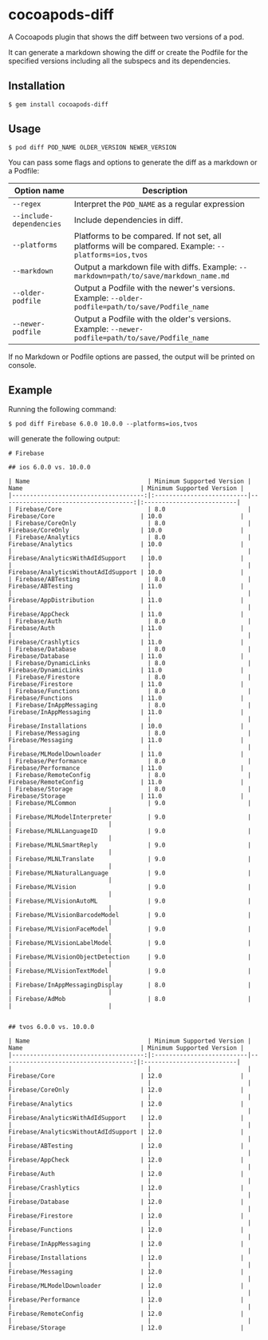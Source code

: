 # cocoapods-diff

A Cocoapods plugin that shows the diff between two versions of a pod. 

It can generate a markdown showing the diff or create the Podfile for the specified versions including all the subspecs and its dependencies.

## Installation

    $ gem install cocoapods-diff

## Usage

    $ pod diff POD_NAME OLDER_VERSION NEWER_VERSION

You can pass some flags and options to generate the diff as a markdown or a Podfile:

| Option name | Description |
|---|---|
| `--regex`                | Interpret the `POD_NAME` as a regular expression |
| `--include-dependencies` | Include dependencies in diff. |
| `--platforms`            | Platforms to be compared. If not set, all platforms will be compared. Example: `--platforms=ios,tvos` |
| `--markdown`             | Output a markdown file with diffs. Example: `--markdown=path/to/save/markdown_name.md` |
| `--older-podfile`        | Output a Podfile with the newer's versions. Example: `--older-podfile=path/to/save/Podfile_name` |
| `--newer-podfile`        | Output a Podfile with the older's versions. Example: `--newer-podfile=path/to/save/Podfile_name` |

If no Markdown or Podfile options are passed, the output will be printed on console.

## Example

Running the following command:

    $ pod diff Firebase 6.0.0 10.0.0 --platforms=ios,tvos

will generate the following output:

    # Firebase

    ## ios 6.0.0 vs. 10.0.0

    | Name                                 | Minimum Supported Version | Name                                 | Minimum Supported Version |
    |-------------------------------------:|:--------------------------|-------------------------------------:|:--------------------------|
    | Firebase/Core                        | 8.0                       | Firebase/Core                        | 10.0                      |
    | Firebase/CoreOnly                    | 8.0                       | Firebase/CoreOnly                    | 10.0                      |
    | Firebase/Analytics                   | 8.0                       | Firebase/Analytics                   | 10.0                      |
    |                                      |                           | Firebase/AnalyticsWithAdIdSupport    | 10.0                      |
    |                                      |                           | Firebase/AnalyticsWithoutAdIdSupport | 10.0                      |
    | Firebase/ABTesting                   | 8.0                       | Firebase/ABTesting                   | 11.0                      |
    |                                      |                           | Firebase/AppDistribution             | 11.0                      |
    |                                      |                           | Firebase/AppCheck                    | 11.0                      |
    | Firebase/Auth                        | 8.0                       | Firebase/Auth                        | 11.0                      |
    |                                      |                           | Firebase/Crashlytics                 | 11.0                      |
    | Firebase/Database                    | 8.0                       | Firebase/Database                    | 11.0                      |
    | Firebase/DynamicLinks                | 8.0                       | Firebase/DynamicLinks                | 11.0                      |
    | Firebase/Firestore                   | 8.0                       | Firebase/Firestore                   | 11.0                      |
    | Firebase/Functions                   | 8.0                       | Firebase/Functions                   | 11.0                      |
    | Firebase/InAppMessaging              | 8.0                       | Firebase/InAppMessaging              | 11.0                      |
    |                                      |                           | Firebase/Installations               | 10.0                      |
    | Firebase/Messaging                   | 8.0                       | Firebase/Messaging                   | 11.0                      |
    |                                      |                           | Firebase/MLModelDownloader           | 11.0                      |
    | Firebase/Performance                 | 8.0                       | Firebase/Performance                 | 11.0                      |
    | Firebase/RemoteConfig                | 8.0                       | Firebase/RemoteConfig                | 11.0                      |
    | Firebase/Storage                     | 8.0                       | Firebase/Storage                     | 11.0                      |
    | Firebase/MLCommon                    | 9.0                       |                                      |                           |
    | Firebase/MLModelInterpreter          | 9.0                       |                                      |                           |
    | Firebase/MLNLLanguageID              | 9.0                       |                                      |                           |
    | Firebase/MLNLSmartReply              | 9.0                       |                                      |                           |
    | Firebase/MLNLTranslate               | 9.0                       |                                      |                           |
    | Firebase/MLNaturalLanguage           | 9.0                       |                                      |                           |
    | Firebase/MLVision                    | 9.0                       |                                      |                           |
    | Firebase/MLVisionAutoML              | 9.0                       |                                      |                           |
    | Firebase/MLVisionBarcodeModel        | 9.0                       |                                      |                           |
    | Firebase/MLVisionFaceModel           | 9.0                       |                                      |                           |
    | Firebase/MLVisionLabelModel          | 9.0                       |                                      |                           |
    | Firebase/MLVisionObjectDetection     | 9.0                       |                                      |                           |
    | Firebase/MLVisionTextModel           | 9.0                       |                                      |                           |
    | Firebase/InAppMessagingDisplay       | 8.0                       |                                      |                           |
    | Firebase/AdMob                       | 8.0                       |                                      |                           |


    ## tvos 6.0.0 vs. 10.0.0

    | Name                                 | Minimum Supported Version | Name                                 | Minimum Supported Version |
    |-------------------------------------:|:--------------------------|-------------------------------------:|:--------------------------|
    |                                      |                           | Firebase/Core                        | 12.0                      |
    |                                      |                           | Firebase/CoreOnly                    | 12.0                      |
    |                                      |                           | Firebase/Analytics                   | 12.0                      |
    |                                      |                           | Firebase/AnalyticsWithAdIdSupport    | 12.0                      |
    |                                      |                           | Firebase/AnalyticsWithoutAdIdSupport | 12.0                      |
    |                                      |                           | Firebase/ABTesting                   | 12.0                      |
    |                                      |                           | Firebase/AppCheck                    | 12.0                      |
    |                                      |                           | Firebase/Auth                        | 12.0                      |
    |                                      |                           | Firebase/Crashlytics                 | 12.0                      |
    |                                      |                           | Firebase/Database                    | 12.0                      |
    |                                      |                           | Firebase/Firestore                   | 12.0                      |
    |                                      |                           | Firebase/Functions                   | 12.0                      |
    |                                      |                           | Firebase/InAppMessaging              | 12.0                      |
    |                                      |                           | Firebase/Installations               | 12.0                      |
    |                                      |                           | Firebase/Messaging                   | 12.0                      |
    |                                      |                           | Firebase/MLModelDownloader           | 12.0                      |
    |                                      |                           | Firebase/Performance                 | 12.0                      |
    |                                      |                           | Firebase/RemoteConfig                | 12.0                      |
    |                                      |                           | Firebase/Storage                     | 12.0                      |